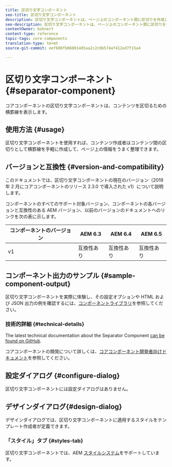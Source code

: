 ```yaml
---
title: 区切り文字コンポーネント
seo-title: 区切り文字コンポーネント
description: 区切り文字コンポーネントは、ページ上のコンポーネント間に区切りを作成します
seo-description: 区切り文字コンポーネントは、ページ上のコンポーネント間に区切りを作成します
contentOwner: bohnert
content-type: reference
topic-tags: core-components
translation-type: tm+mt
source-git-commit: eef608fb06001485aa2c2c0b574af412ed7f15a4

---
```



# 区切り文字コンポーネント{#separator-component}

コアコンポーネントの区切り文字コンポーネントは、コンテンツを区切るための横罫線を表示します。

## 使用方法 {#usage}

区切り文字コンポーネントを使用すれば、コンテンツ作成者はコンテンツ間の区切りとして横罫線を手軽に作成して、ページ上の情報をうまく整理できます。

## バージョンと互換性 {#version-and-compatibility}

このドキュメントでは、区切り文字コンポーネントの現在のバージョン（2019 年 2 月にコアコンポーネントのリリース 2.3.0 で導入された v1）について説明します。

コンポーネントのすべてのサポート対象バージョン、コンポーネントの各バージョンと互換性のある AEM バージョン、以前のバージョンのドキュメントへのリンクを次の表に示します。

| コンポーネントのバージョン | AEM 6.3 | AEM 6.4 | AEM 6.5 |
|---|---|---|---|
| v1 | 互換性あり | 互換性あり | 互換性あり |

## コンポーネント出力のサンプル {#sample-component-output}

区切り文字コンポーネントを実際に体験し、その設定オプションや HTML および JSON 出力の例を確認するには、[コンポーネントライブラリ](http://opensource.adobe.com/aem-core-wcm-components/library/separator.html)を参照してください。

### 技術的詳細 {#technical-details}

The latest technical documentation about the Separator Component [can be found on GitHub](https://github.com/adobe/aem-core-wcm-components/blob/master/content/src/content/jcr_root/apps/core/wcm/components/separator/v1/separator).

コアコンポーネントの開発について詳しくは、[コアコンポーネント開発者向けドキュメント](developing.md)を参照してください。

## 設定ダイアログ {#configure-dialog}

区切り文字コンポーネントには設定ダイアログはありません。

## デザインダイアログ{#design-dialog}

デザインダイアログでは、区切り文字コンポーネントに適用するスタイルをテンプレート作成者が定義できます。

### 「スタイル」タブ {#styles-tab}

区切り文字コンポーネントでは、AEM [スタイルシステム](authoring.md#component-styling)をサポートしています。
